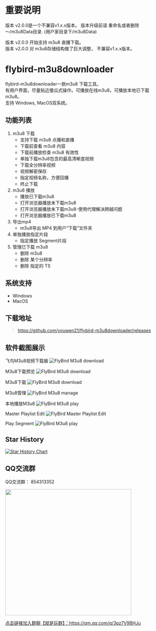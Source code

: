 # 重要说明
版本 v2.0.0是一个不兼容v1.x.x版本。  版本升级前请 重命名或者删除 ～/m3u8Data目录. (用户家目录下/m3u8Data)  

版本 v2.0.0 开始支持 m3u8 直播下载。  
版本 v2.0.0 对 m3u8存储结构做了巨大调整， 不兼容v1.x.x版本。  

# flybird-m3u8downloader
flybird-m3u8downloader一款m3u8 下载工具。  
有用户界面，尽量贴近傻瓜式操作。可播放在线m3u8，可播放本地已下载m3u8。  
支持 Windows, MacOS双系统。

## 功能列表
 1. m3u8 下载
    - 支持下载 m3u8 点播和直播 
    - 下载前查看 m3u8 内容
    - 下载前播放检查 m3u8 有效性
    - 单独下载m3u8包含的最高清晰度视频
    - 下载全分辨率视频
    - 视频解密保存
    - 指定视频名称，方便回播
    - 终止下载
 2. m3u8 播放
    - 播放已下载m3u8
    - 打开浏览器播放未下载m3u8
    - 打开浏览器播放未下载m3u8-使用代理解决跨越问题
    - 打开浏览器播放已下载m3u8
 3. 导出mp4
    - m3u8导出 MP4 到用户“下载”文件夹
 4. 单独播放指定片段
    - 指定播放 Segment片段
 5. 管理已下载 m3u8
    - 删除 m3u8
    - 删除 某个分辨率
    - 删除 指定的 TS


## 系统支持
 - Windows 
 - MacOS

## 下载地址
> https://github.com/youwen21/flybird-m3u8downloader/releases


## 软件截图展示
飞鸟M3u8视频下载器
![FlyBird M3u8 download](flybird-m3u8.png) 

M3u8下载预览
![FlyBird M3u8 download](download-preview.png)  

M3u8下载
![FlyBird M3u8 download](download.png)  

M3u8管理
![FlyBird M3u8 manage](./manage.png)  

本地播放M3u8
![FlyBird M3u8 play](play.png) 

Master Playlist Edit
![FlyBird Master Playlist Edit](master-playlist-edit.jpg) 

Play Segment
![FlyBird M3u8 play](play-ts.jpg) 

## Star History

[![Star History Chart](https://api.star-history.com/svg?repos=youwen21/flybird-m3u8downloader&type=Date)](https://star-history.com/#youwen21/flybird-m3u8downloader&Date)

## QQ交流群
QQ交流群： 854313352  

<img src="qrcode_1717081395364.jpg" width="400" />  

<a href="https://qm.qq.com/q/3pz7V9BHJu">点击链接加入群聊【就是玩群】：https://qm.qq.com/q/3pz7V9BHJu</a>

